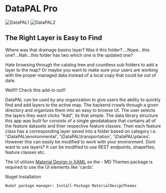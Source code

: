 # DataPAL Pro

![DataPAL1](https://i.imgur.com/OSspjK1.png) ![DataPAL2](https://i.imgur.com/0UUCk7X.png)

## The Right Layer is Easy to Find
Where was that drainage basins layer? Was it this folder?....Nope...this one?...Nah...this folder has two which one is the updated one? 

Hate browsing through the catalog tree and countless sub folders to add a layer to the map? Or maybe you want to make sure your users are working with the proper managed data instead of a local copy that could be out of date.

Well!!! Check this add-in out!!

DataPAL can be used by any organization to give users the ability to quickly find and add layers to the active map. The backend crawls through a given directory and organizes them into an easy to browse UI. The user selects the layers they want clicks "Add", its that simple. The data library structure this app was built for consists of a single geodatabase that contains all of the feature datasets and thier respective feature classes. Then each feature class has a corresponding layer saved into a folder based on category i.e. '\\DataPAL\environmental', '\\DataPAL\transportation', '\\DataPAL\places'. However this can easily be modified to work with your environment. Dont want to use layers? It can be modified to use REST endpoints, shapefiles, feature classes etc. 

The UI utilizes [Material Design in XAML](http://materialdesigninxaml.net/) so the  - MD Themes package is required to use the UI elements like 'cards'.

Nuget Installation

    NuGet package manager: Install-Package MaterialDesignThemes

